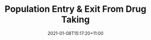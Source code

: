 ---
title: "Population Entry & Exit From Drug Taking"
date: 2021-01-08T15:17:20+11:00
draft: true

categories: ["Quiz", "Population Entry & Exit From Drug Taking"]

hiddenFromHomePage: false
postMetaInFooter: false

flowchartDiagrams:
  enable: false
  options: ""

sequenceDiagrams: 
  enable: false
  options: ""

---